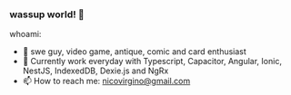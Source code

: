 ### wassup world! 👋

whoami:

- 🔭 swe guy, video game, antique, comic and card enthusiast
- 🤔 Currently work everyday with Typescript, Capacitor, Angular, Ionic, NestJS, IndexedDB, Dexie.js and NgRx
- 📫 How to reach me: nicovirgino@gmail.com

